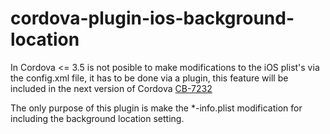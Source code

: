 cordova-plugin-ios-background-location
======================================

In Cordova <= 3.5 is not posible to make modifications to the
iOS plist's via the config.xml file, it has to be done via a plugin, this
feature will be included in the next version of Cordova [CB-7232](https://issues.apache.org/jira/browse/CB-7232)

The only purpose of this plugin is make the *-info.plist modification for including the background location setting.